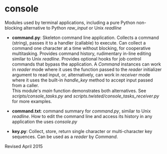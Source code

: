 
console
=======

Modules used by terminal applications, including a pure Python
non-blocking alternative to Python *raw_input* or Unix *readline* 

- **command.py**: Skeleton command line application.  Collects a
  command (string), passes it to a handler (callable) to execute.  Can
  collect a command one character at a time without blocking, for
  cooperative multitasking.  Provides command history, rudimentary
  in-line editing similar to Unix *readline*.  Provides optional hooks
  for job control commands that bypass the application.  A *Command*
  instances can work in *reader* mode where it uses the function
  passed to the *reader* initializer argument to read input, or,
  alternatively, can work in *receiver* mode where it uses the 
  built-in *handle_key* method to accept input passed from a caller.  
  This module's *main* function demonstrates both alternatives.  See
  *scripts/console_tasks.py* and *scripts.twisted/console_tasks_receiver.py* 
  for more examples.

- **command.txt**: command summary for *command.py*, similar to Unix
   *readline*.  How to edit the command line and access its history
   in any application the uses *console.py*

- **key.py**: Collect, store, return single character or
    multi-character key sequences.  Can be used as a *reader* by *Command*.

Revised April 2015
